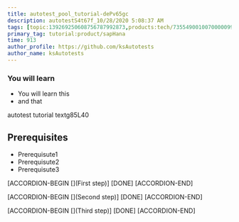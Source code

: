 ```yaml
---
title: autotest_pool_tutorial-dePv65gc
description: autotestS4t67f_10/28/2020 5:08:37 AM
tags: [topic:139269250608756787992873,products:tech/73554900100700000996,tutorial:experience/advanced]
primary_tag: tutorial:product/sapHana
time: 913
author_profile: https://github.com/ksAutotests
author_name: ksAutotests
---
```

### You will learn
- You will learn this
- and that

autotest tutorial textg85L40

## Prerequisites
- Prerequisute1
- Prerequisute2
- Prerequisute3

[ACCORDION-BEGIN [](First step)]
[DONE]
[ACCORDION-END]

[ACCORDION-BEGIN [](Second step)]
[DONE]
[ACCORDION-END]

[ACCORDION-BEGIN [](Third step)]
[DONE]
[ACCORDION-END]

